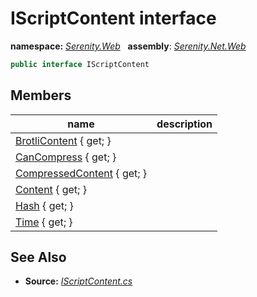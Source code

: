 # IScriptContent interface
**namespace:** *[Serenity.Web](../README.md#serenity.web-namespace)*   **assembly**: *[Serenity.Net.Web](../README.md)*

```csharp
public interface IScriptContent
```

## Members

| name | description |
| --- | --- |
| [BrotliContent](IScriptContent/BrotliContent.md) { get; } |  |
| [CanCompress](IScriptContent/CanCompress.md) { get; } |  |
| [CompressedContent](IScriptContent/CompressedContent.md) { get; } |  |
| [Content](IScriptContent/Content.md) { get; } |  |
| [Hash](IScriptContent/Hash.md) { get; } |  |
| [Time](IScriptContent/Time.md) { get; } |  |

## See Also

* **Source:** *[IScriptContent.cs](https://github.com/serenity-is/Serenity/blob/master/src/Serenity.Net.Web/DynamicScript/DynamicScript/IScriptContent.cs)*